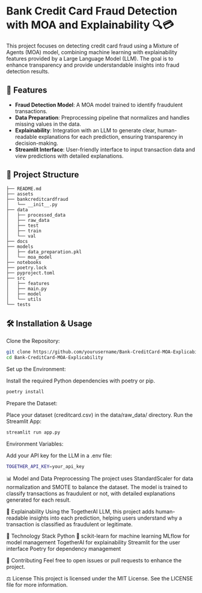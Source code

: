 # Bank Credit Card Fraud Detection with MOA and Explainability 🔍💳

This project focuses on detecting credit card fraud using a Mixture of Agents (MOA) model, combining machine learning with explainability features provided by a Large Language Model (LLM). The goal is to enhance transparency and provide understandable insights into fraud detection results.

## 🚀 Features
- **Fraud Detection Model**: A MOA model trained to identify fraudulent transactions.
- **Data Preparation**: Preprocessing pipeline that normalizes and handles missing values in the data.
- **Explainability**: Integration with an LLM to generate clear, human-readable explanations for each prediction, ensuring transparency in decision-making.
- **Streamlit Interface**: User-friendly interface to input transaction data and view predictions with detailed explanations.

## 📂 Project Structure
```
├── README.md
├── assets
├── bankcreditcardfraud
│   └── __init__.py
├── data
│   ├── processed_data
│   ├── raw_data
│   ├── test
│   ├── train
│   └── val
├── docs
├── models
│   ├── data_preparation.pkl
│   └── moa_model
├── notebooks
├── poetry.lock
├── pyproject.toml
├── src
│   ├── features
│   ├── main.py
│   ├── model
│   └── utils
└── tests
```

## 🛠 Installation & Usage
Clone the Repository:


```bash
git clone https://github.com/yourusername/Bank-CreditCard-MOA-Explicability.git
cd Bank-CreditCard-MOA-Explicability
```

Set up the Environment:


Install the required Python dependencies with poetry or pip.

```bash
poetry install
```

Prepare the Dataset:

Place your dataset (creditcard.csv) in the data/raw_data/ directory.
Run the Streamlit App:

```bash
streamlit run app.py
```

Environment Variables:

Add your API key for the LLM in a .env file:

```bash
TOGETHER_API_KEY=your_api_key
```

📊 Model and Data Preprocessing
The project uses StandardScaler for data normalization and SMOTE to balance the dataset.
The model is trained to classify transactions as fraudulent or not, with detailed explanations generated for each result.

🧠 Explainability
Using the TogetherAI LLM, this project adds human-readable insights into each prediction, helping users understand why a transaction is classified as fraudulent or legitimate.


🤖 Technology Stack
Python 🐍
scikit-learn for machine learning
MLflow for model management
TogetherAI for explainability
Streamlit for the user interface
Poetry for dependency management

🌟 Contributing
Feel free to open issues or pull requests to enhance the project.

⚖️ License
This project is licensed under the MIT License. See the LICENSE file for more information.



